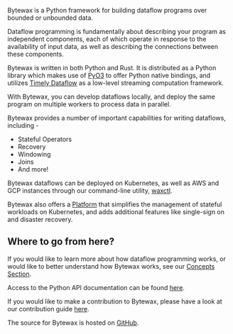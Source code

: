 Bytewax is a Python framework for building dataflow programs over bounded or unbounded data.

Dataflow programming is fundamentally about describing your program as
independent components, each of which operate in response to the availability of
input data, as well as describing the connections between these components.

Bytewax is written in both Python and Rust. It is distributed as a Python library which makes use of
[PyO3](https://pyo3.rs/) to offer Python native bindings, and utilizes
[Timely Dataflow](https://timelydataflow.github.io/timely-dataflow/) as a low-level
streaming computation framework.

With Bytewax, you can develop dataflows locally, and deploy the same program on multiple workers
to process data in parallel.

Bytewax provides a number of important capabilities for writing dataflows, including -

- Stateful Operators
- Recovery
- Windowing
- Joins
- And more!

Bytewax dataflows can be deployed on Kubernetes, as well as AWS and GCP instances through our command-line
utility, [waxctl](deployment/waxctl.md).

Bytewax also offers a [Platform](https://bytewax.io/platform) that simplifies
the management of stateful workloads on Kubernetes, and adds additional features
like single-sign on and disaster recovery.

## Where to go from here?

If you would like to learn more about how dataflow programming works, or would like
to better understand how Bytewax works, see our [Concepts Section](/concepts).

Access to the Python API documentation can be found [here](/apidocs).

If you would like to make a contribution to Bytewax, please have a look at our
contribution guide [here](https://github.com/bytewax/bytewax/blob/main/CONTRIBUTING.md).

The source for Bytewax is hosted on [GitHub](https://github.com/bytewax/bytewax).
